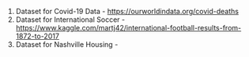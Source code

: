 1. Dataset for Covid-19 Data - https://ourworldindata.org/covid-deaths
2. Dataset for International Soccer -  https://www.kaggle.com/martj42/international-football-results-from-1872-to-2017
3. Dataset for Nashville Housing - 
